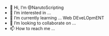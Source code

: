 - 👋 Hi, I’m @NarutoScripting
- 👀 I’m interested in ... 
- 🌱 I’m currently learning ... Web DEveLOpmENT
- 💞️ I’m looking to collaborate on ...
- 📫 How to reach me ... 

<!---
NarutoScripting/NarutoScripting is a ✨ special ✨ repository because its `README.md` (this file) appears on your GitHub profile.
You can click the Preview link to take a look at your changes.
--->
